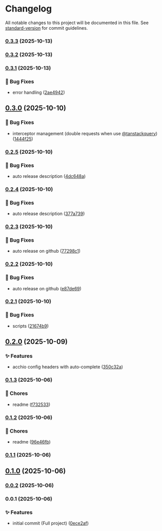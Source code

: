 # Changelog

All notable changes to this project will be documented in this file. See [standard-version](https://github.com/conventional-changelog/standard-version) for commit guidelines.

### [0.3.3](https://github.com/fernandosoares/acchio/compare/v0.3.2...v0.3.3) (2025-10-13)

### [0.3.2](https://github.com/fernandosoares/acchio/compare/v0.3.1...v0.3.2) (2025-10-13)

### [0.3.1](https://github.com/fernandosoares/acchio/compare/v0.3.0...v0.3.1) (2025-10-13)


### 🐛 Bug Fixes

* error handling ([2ae4942](https://github.com/fernandosoares/acchio/commit/2ae49423c4bd4ddba2530314e6cb9618c4dbc99f))

## [0.3.0](https://github.com/fernandosoares/acchio/compare/v0.2.5...v0.3.0) (2025-10-10)


### 🐛 Bug Fixes

* interceptor management (double requests when use [@tanstackquery](https://github.com/tanstackquery)) ([1444f25](https://github.com/fernandosoares/acchio/commit/1444f2591584e4bf364945b44130aa485b9d07b7))

### [0.2.5](https://github.com/fernandosoares/acchio/compare/v0.2.4...v0.2.5) (2025-10-10)


### 🐛 Bug Fixes

* auto release description ([4dc648a](https://github.com/fernandosoares/acchio/commit/4dc648ac756337efcfa67dd3e57cce93b983b16a))

### [0.2.4](https://github.com/fernandosoares/acchio/compare/v0.2.3...v0.2.4) (2025-10-10)


### 🐛 Bug Fixes

* auto release description ([377a739](https://github.com/fernandosoares/acchio/commit/377a739d635ebec4bcbf3e4fc6d6139a8f992bfb))

### [0.2.3](https://github.com/fernandosoares/acchio/compare/v0.99.0-test...v0.2.3) (2025-10-10)


### 🐛 Bug Fixes

* auto release on github ([77298c1](https://github.com/fernandosoares/acchio/commit/77298c1926e66d555da116822357f3478cbbe98f))

### [0.2.2](https://github.com/fernandosoares/acchio/compare/v0.2.1...v0.2.2) (2025-10-10)


### 🐛 Bug Fixes

* auto release on github ([e87de69](https://github.com/fernandosoares/acchio/commit/e87de69d9d1972797bd8d7647d9746b5200cd7c8))

### [0.2.1](https://github.com/fernandosoares/acchio/compare/v0.2.0...v0.2.1) (2025-10-10)


### 🐛 Bug Fixes

* scripts ([21674b9](https://github.com/fernandosoares/acchio/commit/21674b9abba52470ceb590bc74db13268d44ad51))

## [0.2.0](https://github.com/fernandosoares/acchio/compare/v0.1.3...v0.2.0) (2025-10-09)


### ✨ Features

* acchio config headers with auto-complete ([350c32a](https://github.com/fernandosoares/acchio/commit/350c32ab1e3868f96916ada0a7a44be2e2d152ed))

### [0.1.3](https://github.com/fernandosoares/acchio/compare/v0.1.2...v0.1.3) (2025-10-06)


### 🚚 Chores

* readme ([f732533](https://github.com/fernandosoares/acchio/commit/f732533246f2a8a7020561efed2b0d962d74122a))

### [0.1.2](https://github.com/fernandosoares/acchio/compare/v0.1.1...v0.1.2) (2025-10-06)


### 🚚 Chores

* readme ([96e46fb](https://github.com/fernandosoares/acchio/commit/96e46fb968574e7297271c8c5ff1975701891d7f))

### [0.1.1](https://github.com/fernandosoares/acchio/compare/v0.1.0...v0.1.1) (2025-10-06)

## [0.1.0](https://github.com/fernandosoares/acchio/compare/v0.0.2...v0.1.0) (2025-10-06)

### [0.0.2](https://github.com/fernandosoares/acchio/compare/v0.0.1...v0.0.2) (2025-10-06)

### 0.0.1 (2025-10-06)


### ✨ Features

* initial commit (Full project) ([0ece2af](https://github.com/fernandosoares/acchio/commit/0ece2afc0fc49893bb2f26abc38926cdeee67381))
